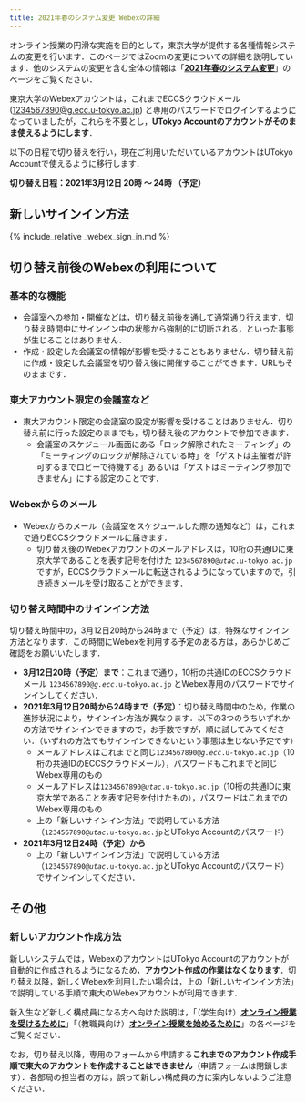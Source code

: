 ```yaml
---
title: 2021年春のシステム変更 Webexの詳細
---
```


オンライン授業の円滑な実施を目的として，東京大学が提供する各種情報システムの変更を行います．このページではZoomの変更についての詳細を説明しています．他のシステムの変更を含む全体の情報は「**[2021年春のシステム変更](/change2021s/)**」のページをご覧ください．

東京大学のWebexアカウントは，これまでECCSクラウドメール (1234567890@g.ecc.u-tokyo.ac.jp) と専用のパスワードでログインするようになっていましたが，これらを不要とし，**UTokyo Accountのアカウントがそのまま使えるようにします**．

以下の日程で切り替えを行い，現在ご利用いただいているアカウントはUTokyo Accountで使えるように移行します．

**切り替え日程：2021年3月12日 20時 ～ 24時 （予定）**

## 新しいサインイン方法

{% include_relative _webex_sign_in.md %}

## 切り替え前後のWebexの利用について

### 基本的な機能

- 会議室への参加・開催などは，切り替え前後を通して通常通り行えます．切り替え時間中にサインイン中の状態から強制的に切断される，といった事態が生じることはありません．
- 作成・設定した会議室の情報が影響を受けることもありません．切り替え前に作成・設定した会議室を切り替え後に開催することができます．URLもそのままです．

### 東大アカウント限定の会議室など

- 東大アカウント限定の会議室の設定が影響を受けることはありません．切り替え前に行った設定のままでも，切り替え後のアカウントで参加できます．
    - 会議室のスケジュール画面にある「ロック解除されたミーティング」の「ミーティングのロックが解除されている時」を「ゲストは主催者が許可するまでロビーで待機する」あるいは「ゲストはミーティング参加できません」にする設定のことです．

### Webexからのメール

- Webexからのメール（会議室をスケジュールした際の通知など）は，これまで通りECCSクラウドメールに届きます．
    - 切り替え後のWebexアカウントのメールアドレスは，10桁の共通IDに東京大学であることを表す記号を付けた <code>1234567890@<em>utac</em>.u-tokyo.ac.jp</code> ですが，ECCSクラウドメールに転送されるようになっていますので，引き続きメールを受け取ることができます．

### 切り替え時間中のサインイン方法

切り替え時間中の，3月12日20時から24時まで（予定）は，特殊なサインイン方法となります．この時間にWebexを利用する予定のある方は，あらかじめご確認をお願いいたします．

- **3月12日20時（予定）まで**：これまで通り，10桁の共通IDのECCSクラウドメール <code>1234567890@<em>g.ecc</em>.u-tokyo.ac.jp</code> とWebex専用のパスワードでサインインしてください．
- **2021年3月12日20時から24時まで（予定）**：切り替え時間中のため，作業の進捗状況により，サインイン方法が異なります．以下の3つのうちいずれかの方法でサインインできますので，お手数ですが，順に試してみてください．（いずれの方法でもサインインできないという事態は生じない予定です）
    - メールアドレスはこれまでと同じ<code>1234567890@<em>g.ecc</em>.u-tokyo.ac.jp</code>（10桁の共通IDのECCSクラウドメール），パスワードもこれまでと同じWebex専用のもの
    - メールアドレスは<code>1234567890@<em>utac</em>.u-tokyo.ac.jp</code>（10桁の共通IDに東京大学であることを表す記号を付けたもの），パスワードはこれまでのWebex専用のもの
    - 上の「新しいサインイン方法」で説明している方法（<code>1234567890@<em>utac</em>.u-tokyo.ac.jp</code>とUTokyo Accountのパスワード）
- **2021年3月12日24時（予定）から**
    - 上の「新しいサインイン方法」で説明している方法（<code>1234567890@<em>utac</em>.u-tokyo.ac.jp</code>とUTokyo Accountのパスワード）でサインインしてください．

## その他

### 新しいアカウント作成方法

新しいシステムでは，WebexのアカウントはUTokyo Accountのアカウントが自動的に作成されるようになるため，**アカウント作成の作業はなくなります**．切り替え以降，新しくWebexを利用したい場合は，上の「新しいサインイン方法」で説明している手順で東大のWebexアカウントが利用できます．

新入生など新しく構成員になる方へ向けた説明は，「（学生向け）**[オンライン授業を受けるために](/oc/)**」「（教職員向け）**[オンライン授業を始めるために](/faculty_members/)**」の各ページをご覧ください．

なお，切り替え以降，専用のフォームから申請する**これまでのアカウント作成手順で東大のアカウントを作成することはできません**（申請フォームは閉鎖します）．各部局の担当者の方は，誤って新しい構成員の方に案内しないようご注意ください．
